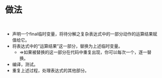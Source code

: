 # 做法

<br>

- 声明一个final临时变量，将待分解之复杂表达式中的一部分动作的运算结果赋值给它。
- 将表达式中的“运算结果”这一部分，替换为上述临时变量。
  - ⇒如果被替换的这一部分在代码中重复出现，你可以每次一个，逐一替换。
- 编译，测试。
- 重复上述过程，处理表达式的其他部分。

<br>

